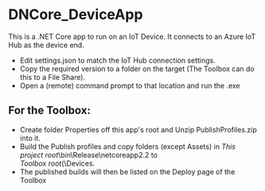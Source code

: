 # DNCore_DeviceApp

This is a .NET Core app to run on an IoT Device. It connects to an Azure IoT Hub as the device end.

- Edit settings.json to match the IoT Hub connection settings.
- Copy the required version  to a folder on the target (The Toolbox can do this to a File Share).
- Open a (remote) command prompt to that location and run the .exe

## For the Toolbox:
- Create folder Properties off this app's root and Unzip PublishProfiles.zip into it.
- Build the Publish profiles and copy folders (except Assets) in *This project root*\bin\Release\netcoreapp2.2 to <br>
*Toolbox root*(\Devices.
- The published builds will then be listed on the Deploy page of the Toolbox
